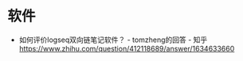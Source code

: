 # 软件
- 如何评价logseq双向链笔记软件？ - tomzheng的回答 - 知乎
  https://www.zhihu.com/question/412118689/answer/1634633660